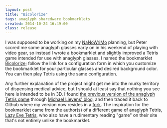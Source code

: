 ```yaml
---
layout: post
title: "Bicolorize"
tags: anaglyph sharedware bookmarklets
created: 2014-10-24 16:49:00
class: release
---
```

I was supposed to be working on my [NaNoWriMo](http://nanowrimo.org/) planning, but Peter scored me some anaglyph glasses early on in his weekend of playing with video gear, so instead I wrote a bookmarklet and slightly improved a Tetris game intended for use with anaglyph glasses.  I named the bookmarklet [Bicolorize](/bicolorize/); follow the link for a configuration form in which you customize the bookmarklet for your particular glasses and desired background color.  You can then play Tetris using the same configuration.

Any further explanation of the project might get me into the murky territory of dispensing medical advice, but I should at least say that nothing you see here is intended to be in 3D.  I found [the previous version of the anaglyph Tetris game](http://livingwithdiplopia.blogspot.com/2013/08/lazy-eye-anti-suppression-tetris.html) through [Michael Lievens' blog](http://livingwithdiplopia.blogspot.com), and then traced it back to Github where my version now resides in a [fork](https://github.com/mcdemarco/javascript-tetris).  The inspiration for the bookmarklet came from the author(s) of a different game of anaglyph Tetris, [Lazy Eye Tetris](http://lazyeyetetris.wordpress.com), who also have a rudimentary reading "game" on their site that's not entirely unlike the bookmarklet.














